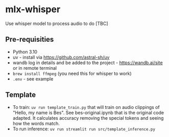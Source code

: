# mlx-whisper
Use whisper model to process audio to do [TBC]

## Pre-requisities 
- Python 3.10
- uv - install via https://github.com/astral-sh/uv
- wandb log in details and be added to the project - https://wandb.ai/site or in remote terminal 
- `brew install ffmpeg` (you need this for whisper to work)
- `.env` - see example

## Template
- To train: `uv run template_train.py` that will train on audio clippings of "Hello, my name is Bes". See bes-original.ipynb that is the original code adapted. It calculates accuracy removing the special tokens and seeing how the words match.
- To run inference: `uv run streamlit run src/template_inference.py`